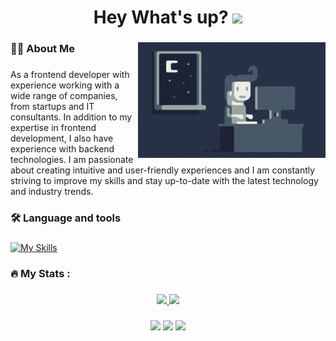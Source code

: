 
<h1 align="center"> Hey What's up? <img src="https://emojis.slackmojis.com/emojis/images/1577305505/7373/hand_wave.gif?1577305505" width="50" /></h1>

###

<img alt="Night Coding" src="https://raw.githubusercontent.com/AVS1508/AVS1508/master/assets/Night-Coding.gif" align="right"/>

<h3 align="left">👩‍💻  About Me</h3>

###

<p align="left">As a frontend developer with experience working with a wide range of companies, from startups and IT consultants. In addition to my expertise in frontend development, I also have experience with backend technologies. I am passionate about creating intuitive and user-friendly experiences and I am constantly striving to improve my skills and stay up-to-date with the latest technology and industry trends.</p>

###

<h3 align="left">🛠 Language and tools</h3>

###

[![My Skills](https://skillicons.dev/icons?i=tailwind,react,nextjs,vite,vue,ts,js,nodejs,express,laravel,php,mysql,postgres,supabase)](https://skillicons.dev) 

###

<h3 align="left">🔥   My Stats :</h3>

###

<p align="center">
  <a href="https://github.com/tomyoktavian">
    <img height="180em" src="https://github-readme-stats-eight-theta.vercel.app/api?username=tomyoktavian&show_icons=true&theme=algolia&include_all_commits=true&count_private=true"/>
    <img height="180em" src="https://github-readme-stats-eight-theta.vercel.app/api/top-langs/?username=tomyoktavian&layout=compact&langs_count=8&theme=algolia"/>
  </a>
</p>

###

<p align="center">
<a href="https://id.linkedin.com/in/hartomy-oktavian-030779197"><img src="https://img.shields.io/badge/-Hartomy%20Okta-0077B5?style=flat&logo=Linkedin&logoColor=white"/></a>
<a href="mailto:hartommy.oktavian@gmail.com"><img src="https://img.shields.io/badge/-hartommy.oktavian@gmail.com-D14836?style=flat&logo=Gmail&logoColor=white"/></a>
<a href="https://instagram.com/tomy.oktaa"><img src="https://img.shields.io/badge/tomy.oktaa-E4405F?style=flat&logo=Instagram&logoColor=white"/></a>
</p>
